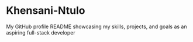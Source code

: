 # Khensani-Ntulo
My GitHub profile README showcasing my skills, projects, and goals as an aspiring full-stack developer
